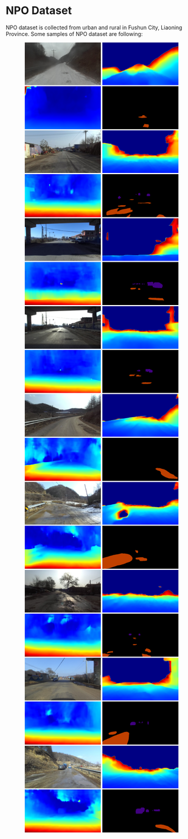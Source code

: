 # NPO Dataset

NPO dataset is collected from urban and rural in Fushun City, Liaoning Province.
Some samples of NPO dataset are following:

<div align=center>
<img src="../samples/left/left000164.png" width="200px"/> <img src="../samples/depth/depth000164.png" width="200px"/> <img src="../samples/disparity/depth000164.png" width="200px"/> <img src="../samples/label/label000164.png" width="200px"/>
<img src="../samples/left/left000394.png" width="200px"/> <img src="../samples/depth/depth000394.png" width="200px"/> <img src="../samples/disparity/depth000394.png" width="200px"/> <img src="../samples/label/label000394.png" width="200px"/>
<img src="../samples/left/left001179.png" width="200px"/> <img src="../samples/depth/depth001179.png" width="200px"/> <img src="../samples/disparity/depth001179.png" width="200px"/> <img src="../samples/label/label001179.png" width="200px"/>
<img src="../samples/left/left003171.png" width="200px"/> <img src="../samples/depth/depth003171.png" width="200px"/> <img src="../samples/disparity/depth003171.png" width="200px"/> <img src="../samples/label/label003171.png" width="200px"/>
<img src="../samples/left/left001787.png" width="200px"/> <img src="../samples/depth/depth001787.png" width="200px"/> <img src="../samples/disparity/depth001787.png" width="200px"/> <img src="../samples/label/label001787.png" width="200px"/>
<img src="../samples/left/left002119.png" width="200px"/> <img src="../samples/depth/depth002119.png" width="200px"/> <img src="../samples/disparity/depth002119.png" width="200px"/> <img src="../samples/label/label002119.png" width="200px"/>
<img src="../samples/left/left002648.png" width="200px"/> <img src="../samples/depth/depth002648.png" width="200px"/> <img src="../samples/disparity/depth002648.png" width="200px"/> <img src="../samples/label/label002648.png" width="200px"/>
<img src="../samples/left/left003708.png" width="200px"/> <img src="../samples/depth/depth003708.png" width="200px"/> <img src="../samples/disparity/depth003708.png" width="200px"/> <img src="../samples/label/label003708.png" width="200px"/>
<img src="../samples/left/left004364.png" width="200px"/> <img src="../samples/depth/depth004364.png" width="200px"/> <img src="../samples/disparity/depth004364.png" width="200px"/> <img src="../samples/label/label004364.png" width="200px"/>
</div>
